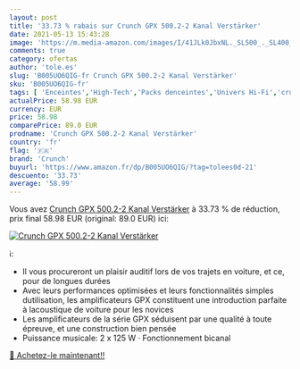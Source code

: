 ```yaml
---
layout: post
title: '33.73 % rabais sur Crunch GPX 500.2-2 Kanal Verstärker'
date: 2021-05-13 15:43:28
image: 'https://m.media-amazon.com/images/I/41JLk0JbxNL._SL500_._SL400_.jpg'
comments: true
category: ofertas
author: 'tole.es'
slug: 'B005UO6QIG-fr Crunch GPX 500.2-2 Kanal Verstärker'
sku: 'B005UO6QIG-fr'
tags: [ 'Enceintes','High-Tech','Packs denceintes','Univers Hi-Fi','crunch', ]
actualPrice: 58.98 EUR
currency: EUR
price: 58.98
comparePrice: 89.0 EUR
prodname: 'Crunch GPX 500.2-2 Kanal Verstärker'
country: 'fr'
flag: '🇫🇷'
brand: 'Crunch'
buyurl: 'https://www.amazon.fr/dp/B005UO6QIG/?tag=tolees0d-21'
descuento: '33.73'
average: '58.99'
---
```


Vous avez [Crunch GPX 500.2-2 Kanal Verstärker](https://www.amazon.fr/dp/B005UO6QIG/?tag=tolees0d-21)  à  33.73 % de réduction, prix final  58.98 EUR (original: 89.0 EUR) ici:

[![Crunch GPX 500.2-2 Kanal Verstärker](https://m.media-amazon.com/images/I/41JLk0JbxNL._SL500_._SL400_.jpg)](https://www.amazon.fr/dp/B005UO6QIG/?tag=tolees0d-21)

ℹ️:

- Il vous procureront un plaisir auditif lors de vos trajets en voiture, et ce, pour de longues durées
- Avec leurs performances optimisées et leurs fonctionnalités simples dutilisation, les amplificateurs GPX constituent une introduction parfaite à lacoustique de voiture pour les novices
- Les amplificateurs de la série GPX séduisent par une qualité à toute épreuve, et une construction bien pensée
- Puissance musicale: 2 x 125 W · Fonctionnement bicanal

[🛒 Achetez-le maintenant!!](https://www.amazon.fr/dp/B005UO6QIG/?tag=tolees0d-21)
